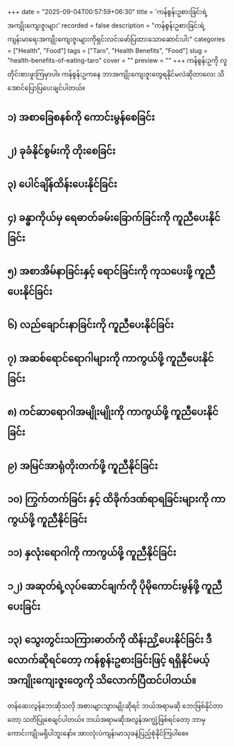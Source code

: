+++
date = "2025-09-04T00:57:59+06:30"
title = 'ကန်စွန်းဥစားခြင်းရဲ့အကျိုးကျေးဇူးများ'
recorded = false
description = "ကန်စွန်းဥစားခြင်းရဲ့ကျန်းမာရေးအကျိုးကျေးဇူးများကိုရှင်းလင်းဖော်ပြထားသောဆောင်းပါး"
categories = ["Health", "Food"]
tags = ["Taro", "Health Benefits", "Food"]
slug = "health-benefits-of-eating-taro"
cover = ""
preview = ""
+++
ကန်စွန်းဥကို လူတိုင်းစားဖူးကြမှာပါ။ ကန်စွန်းဥကနေ ဘာအကျိုးကျေးဇူးတွေရနိုင်မလဲဆိုတာလေး သိအောင်ပြောပြပေးချင်ပါတယ်။

## ၁) အစာခြေစနစ်ကို ကောင်းမွန်စေခြင်း 
## ၂) ခုခံနိုင်စွမ်းကို တိုးစေခြင်း 
## ၃) ပေါင်ချိန်ထိန်းပေးနိုင်ခြင်း 
## ၄) ခန္ဓာကိုယ်မှ ရေဓာတ်ခမ်းခြောက်ခြင်းကို ကူညီပေးနိုင်ခြင်း 
## ၅) အစာအိမ်နာခြင်းနှင့် ရောင်ခြင်းကို ကုသပေးဖို့ ကူညီပေးနိုင်ခြင်း 
## ၆) လည်ချောင်းနာခြင်းကို ကူညီပေးနိုင်ခြင်း 
## ၇) အဆစ်ရောင်ရောဂါများကို ကာကွယ်ဖို့ ကူညီပေးနိုင်ခြင်း 
## ၈) ကင်ဆာရောဂါအမျိုးမျိုးကို ကာကွယ်ဖို့ ကူညီပေးနိုင်ခြင်း 
## ၉) အမြင်အာရုံတိုးတက်ဖို့ ကူညီနိုင်ခြင်း 
## ၁၀) ကြွက်တက်ခြင်း နှင့် ထိခိုက်ဒဏ်ရာရခြင်းများကို ကာကွယ်ဖို့ ကူညီနိုင်ခြင်း 
## ၁၁) နှလုံးရောဂါကို ကာကွယ်ဖို့ ကူညီနိုင်ခြင်း 
## ၁၂) အဆုတ်ရဲ့လုပ်ဆောင်ချက်ကို ပိုမိုကောင်းမွန်ဖို့ ကူညီပေးခြင်း 
## ၁၃) သွေးတွင်းသကြားဓာတ်ကို ထိန်းညှိ့ပေးနိုင်ခြင်း ဒီလောက်ဆိုရင်တော့ ကန်စွန်းဥစားခြင်းဖြင့် ရရှိနိုင်မယ့်အကျိုးကျေးဇူးတွေကို သိလောက်ပြီထင်ပါတယ်။

တန်ဆေးလွန်ဘေးဆိုသလို အစားများသွားမျိုးဆိုရင် ဘယ်အရာမဆို ဘေးဖြစ်နိုင်တာတော့ သတိပြုစေချင်ပါတယ်။ ဘယ်အရာမဆိုအလွန်အကျွံ့ဖြစ်ရင်တော့ ဘာမှကောင်းကျိုးမရှိပါဘူးနော်။ အားလုံးပဲကျန်းမာသုခနဲ့ပြည့်စုံနိုင်ကြပါစေ။ 